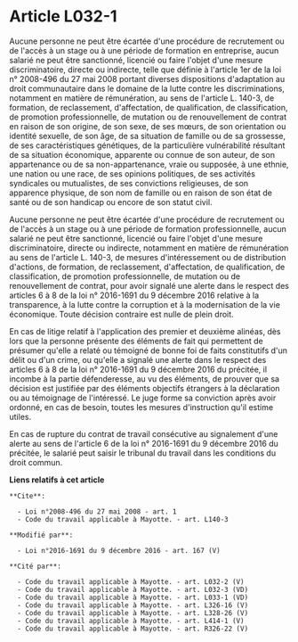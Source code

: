 # Article L032-1

Aucune personne ne peut être écartée d'une procédure de recrutement ou de l'accès à un stage ou à une période de formation en
entreprise, aucun salarié ne peut être sanctionné, licencié ou faire l'objet d'une mesure discriminatoire, directe ou
indirecte, telle que définie à l'article 1er de la loi n° 2008-496 du 27 mai 2008 portant diverses dispositions d'adaptation
au droit communautaire dans le domaine de la lutte contre les discriminations, notamment en matière de rémunération, au sens
de l'article L. 140-3, de formation, de reclassement, d'affectation, de qualification, de classification, de promotion
professionnelle, de mutation ou de renouvellement de contrat en raison de son origine, de son sexe, de ses mœurs, de son
orientation ou identité sexuelle, de son âge, de sa situation de famille ou de sa grossesse, de ses caractéristiques
génétiques, de la particulière vulnérabilité résultant de sa situation économique, apparente ou connue de son auteur, de son
appartenance ou de sa non-appartenance, vraie ou supposée, à une ethnie, une nation ou une race, de ses opinions politiques,
de ses activités syndicales ou mutualistes, de ses convictions religieuses, de son apparence physique, de son nom de famille
ou en raison de son état de santé ou de son handicap ou encore de son statut civil.

Aucune personne ne peut être écartée d'une procédure de recrutement ou de l'accès à un stage ou à une période de formation
professionnelle, aucun salarié ne peut être sanctionné, licencié ou faire l'objet d'une mesure discriminatoire, directe ou
indirecte, notamment en matière de rémunération au sens de l'article L. 140-3, de mesures d'intéressement ou de distribution
d'actions, de formation, de reclassement, d'affectation, de qualification, de classification, de promotion professionnelle,
de mutation ou de renouvellement de contrat, pour avoir signalé une alerte dans le respect des articles 6 à 8 de la loi n°
2016-1691 du 9 décembre 2016 relative à la transparence, à la lutte contre la corruption et à la modernisation de la vie
économique. Toute décision contraire est nulle de plein droit. 

En cas de litige relatif à l'application des premier et deuxième alinéas, dès lors que la personne présente des éléments de
fait qui permettent de présumer qu'elle a relaté ou témoigné de bonne foi de faits constitutifs d'un délit ou d'un crime, ou
qu'elle a signalé une alerte dans le respect des articles 6 à 8 de la loi n° 2016-1691 du 9 décembre 2016 du précitée, il
incombe à la partie défenderesse, au vu des éléments, de prouver que sa décision est justifiée par des éléments objectifs
étrangers à la déclaration ou au témoignage de l'intéressé. Le juge forme sa conviction après avoir ordonné, en cas de
besoin, toutes les mesures d'instruction qu'il estime utiles. 

En cas de rupture du contrat de travail consécutive au signalement d'une alerte au sens de l'article 6 de la loi n° 2016-1691
du 9 décembre 2016 du précitée, le salarié peut saisir le tribunal du travail dans les conditions du droit commun.

**Liens relatifs à cet article**

	**Cite**:

	  - Loi n°2008-496 du 27 mai 2008 - art. 1
	  - Code du travail applicable à Mayotte. - art. L140-3

	**Modifié par**:

	  - Loi n°2016-1691 du 9 décembre 2016 - art. 167 (V)

	**Cité par**:

	  - Code du travail applicable à Mayotte. - art. L032-2 (V)
	  - Code du travail applicable à Mayotte. - art. L032-3 (VD)
	  - Code du travail applicable à Mayotte. - art. L033-1 (VD)
	  - Code du travail applicable à Mayotte. - art. L326-16 (V)
	  - Code du travail applicable à Mayotte. - art. L328-26 (V)
	  - Code du travail applicable à Mayotte. - art. L414-1 (V)
	  - Code du travail applicable à Mayotte. - art. R326-22 (V)
